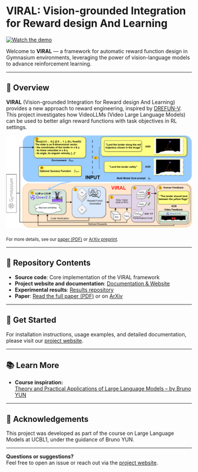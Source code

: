 # VIRAL: Vision-grounded Integration for Reward design And Learning

[![Watch the demo](https://img.youtube.com/vi/Hqo82CxVT38/0.jpg)](https://www.youtube.com/watch?v=Hqo82CxVT38)

Welcome to **VIRAL** — a framework for automatic reward function design in Gymnasium environments, leveraging the power of vision-language models to advance reinforcement learning.

---

## 🚀 Overview

**VIRAL** (Vision-grounded Integration for Reward design And Learning) provides a new approach to reward engineering, inspired by [DREFUN-V](assets/initial_idea.pdf). This project investigates how VideoLLMs (Video Large Language Models) can be used to better align reward functions with task objectives in RL settings.

![VIRAL Framework Overview](assets/Pipeline.png)

<sub>For more details, see our [paper (PDF)](assets/VIRAL.pdf) or [ArXiv preprint](https://arxiv.org/abs/2505.22092).</sub>

---

## 📁 Repository Contents

- **Source code**: Core implementation of the VIRAL framework  
- **Project website and documentation**: [Documentation & Website](https://github.com/VIRAL-UCBL1/VIRAL-UCBL1.github.io)  
- **Experimental results**: [Results repository](https://github.com/VIRAL-UCBL1/results)  
- **Paper**: [Read the full paper (PDF)](assets/VIRAL.pdf) or on [ArXiv](https://arxiv.org/abs/2505.22092)  

---

## 📖 Get Started

For installation instructions, usage examples, and detailed documentation, please visit our [project website](https://viral-ucbl1.github.io/).

---

## 📚 Learn More

- **Course inspiration:**  
  [Theory and Practical Applications of Large Language Models – by Bruno YUN](https://bruno-yun.notion.site/Theory-and-Practical-Applications-of-Large-Language-Models-570124290ae1402ab94b567bfb9b7a08)

---

## 🙏 Acknowledgements

This project was developed as part of the course on Large Language Models at UCBL1, under the guidance of Bruno YUN.

---

**Questions or suggestions?**  
Feel free to open an issue or reach out via the [project website](https://viral-ucbl1.github.io/).
